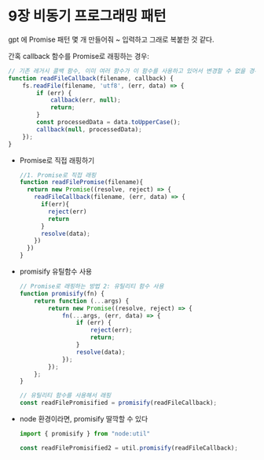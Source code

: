 # 9장 비동기 프로그래밍 패턴



gpt 에 Promise 패턴 몇 개 만들어줘 ~ 입력하고 그래로 복붙한 것 같다.



간혹  callback 함수를 Promise로 래핑하는 경우:

```js
// 기존 레거시 콜백 함수, 이미 여러 함수가 이 함수를 사용하고 있어서 변경할 수 없을 경우
function readFileCallback(filename, callback) {
    fs.readFile(filename, 'utf8', (err, data) => {
        if (err) {
            callback(err, null);
            return;
        }
        const processedData = data.toUpperCase();
        callback(null, processedData);
    });
}
```



* Promise로 직접 래핑하기

  ```js
  //1. Promise로 직접 래핑
  function readFilePromise(filename){
    return new Promise((resolve, reject) => {
      readFileCallback(filename, (err, data) => {
        if(err){
          reject(err)
          return
        }
        resolve(data);
      })
    })
  }
  ```

  

* promisify 유틸함수 사용

  ```js
  // Promise로 래핑하는 방법 2: 유틸리티 함수 사용
  function promisify(fn) {
      return function (...args) {
          return new Promise((resolve, reject) => {
              fn(...args, (err, data) => {
                  if (err) {
                      reject(err);
                      return;
                  }
                  resolve(data);
              });
          });
      };
  }
  
  // 유틸리티 함수를 사용해서 래핑
  const readFilePromisified = promisify(readFileCallback);
  ```

  

* node 환경이라면, promisify 딸깍할 수 있다

  ```js
  import { promisify } from "node:util"
  
  const readFilePromisified2 = util.promisify(readFileCallback);
  ```

  